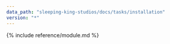 ```yaml
---
data_path: "sleeping-king-studios/docs/tasks/installation"
version: "*"
---
```


{% include reference/module.md %}
